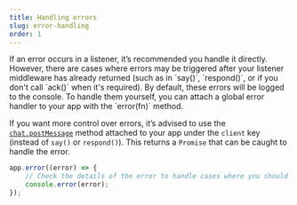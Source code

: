 ```yaml
---
title: Handling errors
slug: error-handling
order: 1
---
```


<div class="section-content">
If an error occurs in a listener, it’s recommended you handle it directly. However, there are cases where errors may be triggered after your listener middleware has already returned (such as in `say()`, `respond()`, or if you don't call `ack()` when it's required). By default, these errors will be logged to the console. To handle them yourself, you can attach a global error handler to your app with the `error(fn)` method.

If you want more control over errors, it’s advised to use the [`chat.postMessage`](https://api.slack.com/methods/chat.postMessage) method attached to your app under the `client` key (instead of `say()` or `respond()`). This returns a `Promise` that can be caught to handle the error.
</div>

```javascript
app.error((error) => {
	// Check the details of the error to handle cases where you should retry sending a message or stop the app
	console.error(error);
});
```